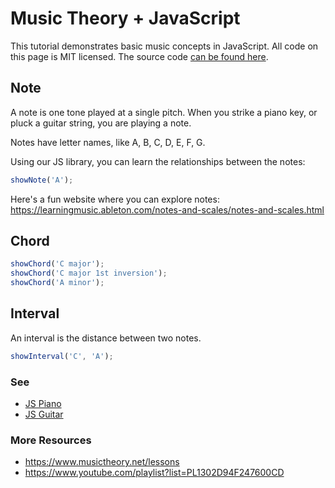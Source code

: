 # Music Theory + JavaScript

This tutorial demonstrates basic music concepts in JavaScript. All code on this page is MIT licensed. The source code [can be found here](https://github.com/ronyeh/music).

## Note

A note is one tone played at a single pitch. When you strike a piano key, or pluck a guitar string, you are playing a note.

Notes have letter names, like A, B, C, D, E, F, G.

Using our JS library, you can learn the relationships between the notes:

```js
showNote('A');

```

Here's a fun website where you can explore notes: https://learningmusic.ableton.com/notes-and-scales/notes-and-scales.html


## Chord

```js
showChord('C major');
showChord('C major 1st inversion');
showChord('A minor');
```


## Interval

An interval is the distance between two notes.

```js
showInterval('C', 'A');
```


### See
* [JS Piano](https://piano.js.org/)
* [JS Guitar](https://guitar.js.org/)

### More Resources
* https://www.musictheory.net/lessons
* https://www.youtube.com/playlist?list=PL1302D94F247600CD
